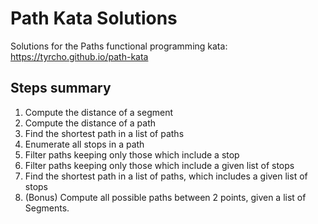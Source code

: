 Path Kata Solutions
===================

Solutions for the Paths functional programming kata: https://tyrcho.github.io/path-kata

Steps summary
-------------
1. Compute the distance of a segment
2. Compute the distance of a path
3. Find the shortest path in a list of paths
4. Enumerate all stops in a path
5. Filter paths keeping only those which include a stop
6. Filter paths keeping only those which include a given list of stops
7. Find the shortest path in a list of paths, which includes a given list of stops
8. (Bonus) Compute all possible paths between 2 points, given a list of Segments.